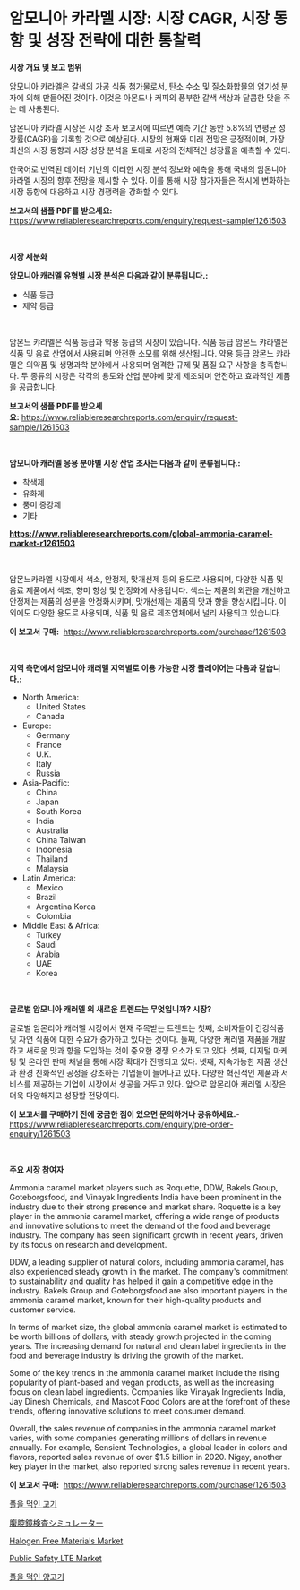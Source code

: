 <p><h1>암모니아 카라멜 시장: 시장 CAGR, 시장 동향 및 성장 전략에 대한 통찰력</h1></p><p><strong>시장 개요 및 보고 범위</strong></p>
<p><p>암모니아 카라멜은 갈색의 가공 식품 첨가물로서, 탄소 수소 및 질소화합물의 염기성 분자에 의해 만들어진 것이다. 이것은 아몬드나 커피의 풍부한 갈색 색상과 달콤한 맛을 주는 데 사용된다. </p><p>암몬니아 카라멜 시장은 시장 조사 보고서에 따르면 예측 기간 동안 5.8%의 연평균 성장률(CAGR)을 기록할 것으로 예상된다. 시장의 현재와 미래 전망은 긍정적이며, 가장 최신의 시장 동향과 시장 성장 분석을 토대로 시장의 전체적인 성장률을 예측할 수 있다. </p><p>한국어로 번역된 데이터 기반의 이러한 시장 분석 정보와 예측을 통해 국내의 암몬니아 카라멜 시장의 향후 전망을 제시할 수 있다. 이를 통해 시장 참가자들은 적시에 변화하는 시장 동향에 대응하고 시장 경쟁력을 강화할 수 있다.</p></p>
<p><strong>보고서의 샘플 PDF를 받으세요:</strong> <a href="https://www.reliableresearchreports.com/enquiry/request-sample/1261503">https://www.reliableresearchreports.com/enquiry/request-sample/1261503</a></p>
<p>&nbsp;</p>
<p><strong>시장 세분화</strong></p>
<p><strong>암모니아 캐러멜 유형별 시장 분석은 다음과 같이 분류됩니다.:</strong></p>
<p><ul><li>식품 등급</li><li>제약 등급</li></ul></p>
<p>&nbsp;</p>
<p><p>암몬느 캬라멜은 식품 등급과 약용 등급의 시장이 있습니다. 식품 등급 암몬느 캬라멜은 식품 및 음료 산업에서 사용되며 안전한 소모를 위해 생산됩니다. 약용 등급 암몬느 캬라멜은 의약품 및 생명과학 분야에서 사용되며 엄격한 규제 및 품질 요구 사항을 충족합니다. 두 종류의 시장은 각각의 용도와 산업 분야에 맞게 제조되며 안전하고 효과적인 제품을 공급합니다.</p></p>
<p><strong>보고서의 샘플 PDF를 받으세요:</strong>&nbsp;<a href="https://www.reliableresearchreports.com/enquiry/request-sample/1261503">https://www.reliableresearchreports.com/enquiry/request-sample/1261503</a></p>
<p>&nbsp;</p>
<p><strong> 암모니아 캐러멜 응용 분야별 시장 산업 조사는 다음과 같이 분류됩니다.:</strong></p>
<p><ul><li>착색제</li><li>유화제</li><li>풍미 증강제</li><li>기타</li></ul></p>
<p><strong><a href="https://www.reliableresearchreports.com/global-ammonia-caramel-market-r1261503">https://www.reliableresearchreports.com/global-ammonia-caramel-market-r1261503</a></strong></p>
<p>&nbsp;</p>
<p><p>암몬느카라멜 시장에서 색소, 안정제, 맛개선제 등의 용도로 사용되며, 다양한 식품 및 음료 제품에서 색조, 향미 향상 및 안정화에 사용됩니다. 색소는 제품의 외관을 개선하고 안정제는 제품의 성분을 안정화시키며, 맛개선제는 제품의 맛과 향을 향상시킵니다. 이외에도 다양한 용도로 사용되며, 식품 및 음료 제조업체에서 널리 사용되고 있습니다.</p></p>
<p><strong>이 보고서 구매:</strong>&nbsp; <a href="https://www.reliableresearchreports.com/purchase/1261503">https://www.reliableresearchreports.com/purchase/1261503</a></p>
<p>&nbsp;</p>
<p><strong>지역 측면에서 암모니아 캐러멜 지역별로 이용 가능한 시장 플레이어는 다음과 같습니다.:</strong></p>
<p><ul>
    <li>
        North America:
        <ul>
            <li>United States</li>
            <li>Canada</li>
        </ul>
    </li>
    <li>
        Europe:
        <ul>
            <li>Germany</li>
            <li>France</li>
            <li>U.K.</li>
            <li>Italy</li>
            <li>Russia</li>
        </ul>
    </li>
    <li>
        Asia-Pacific:
        <ul>
            <li>China</li>
            <li>Japan</li>
            <li>South Korea</li>
            <li>India</li>
            <li>Australia</li>
            <li>China Taiwan</li>
            <li>Indonesia</li>
            <li>Thailand</li>
            <li>Malaysia</li>
        </ul>
    </li>
    <li>
        Latin America:
        <ul>
            <li>Mexico</li>
            <li>Brazil</li>
            <li>Argentina Korea</li>
            <li>Colombia</li>
        </ul>
    </li>
    <li>
        Middle East & Africa:
        <ul>
            <li>Turkey</li>
            <li>Saudi</li>
            <li>Arabia</li>
            <li>UAE</li>
            <li>Korea</li>
        </ul>
    </li>
    </ul></p>
<p>&nbsp;</p>
<p><strong>글로벌 암모니아 캐러멜 의 새로운 트렌드는 무엇입니까? 시장?</strong></p>
<p><p>글로벌 암몬리아 캐러멜 시장에서 현재 주목받는 트렌드는 첫째, 소비자들이 건강식품 및 자연 식품에 대한 수요가 증가하고 있다는 것이다. 둘째, 다양한 캐러멜 제품을 개발하고 새로운 맛과 향을 도입하는 것이 중요한 경쟁 요소가 되고 있다. 셋째, 디지털 마케팅 및 온라인 판매 채널을 통해 시장 확대가 진행되고 있다. 넷째, 지속가능한 제품 생산과 환경 친화적인 공정을 강조하는 기업들이 늘어나고 있다. 다양한 혁신적인 제품과 서비스를 제공하는 기업이 시장에서 성공을 거두고 있다. 앞으로 암몬리아 캐러멜 시장은 더욱 다양해지고 성장할 전망이다.</p></p>
<p><strong>이 보고서를 구매하기 전에 궁금한 점이 있으면 문의하거나 공유하세요.</strong>- <a href="https://www.reliableresearchreports.com/enquiry/pre-order-enquiry/1261503">https://www.reliableresearchreports.com/enquiry/pre-order-enquiry/1261503</a></p>
<p>&nbsp;</p>
<p><strong>주요 시장 참여자</strong></p>
<p><p>Ammonia caramel market players such as Roquette, DDW, Bakels Group, Goteborgsfood, and Vinayak Ingredients India have been prominent in the industry due to their strong presence and market share. Roquette is a key player in the ammonia caramel market, offering a wide range of products and innovative solutions to meet the demand of the food and beverage industry. The company has seen significant growth in recent years, driven by its focus on research and development.</p><p>DDW, a leading supplier of natural colors, including ammonia caramel, has also experienced steady growth in the market. The company's commitment to sustainability and quality has helped it gain a competitive edge in the industry. Bakels Group and Goteborgsfood are also important players in the ammonia caramel market, known for their high-quality products and customer service.</p><p>In terms of market size, the global ammonia caramel market is estimated to be worth billions of dollars, with steady growth projected in the coming years. The increasing demand for natural and clean label ingredients in the food and beverage industry is driving the growth of the market.</p><p>Some of the key trends in the ammonia caramel market include the rising popularity of plant-based and vegan products, as well as the increasing focus on clean label ingredients. Companies like Vinayak Ingredients India, Jay Dinesh Chemicals, and Mascot Food Colors are at the forefront of these trends, offering innovative solutions to meet consumer demand.</p><p>Overall, the sales revenue of companies in the ammonia caramel market varies, with some companies generating millions of dollars in revenue annually. For example, Sensient Technologies, a global leader in colors and flavors, reported sales revenue of over $1.5 billion in 2020. Nigay, another key player in the market, also reported strong sales revenue in recent years.</p></p>
<p><strong>이 보고서 구매:</strong>&nbsp;&nbsp;<a href="https://www.reliableresearchreports.com/purchase/1261503">https://www.reliableresearchreports.com/purchase/1261503</a></p>
<p><p><a href="https://github.com/lzrvbyqzftro57/Market-Research-Report-List-1/blob/main/317688318581.md">풀을 먹인 고기</a></p><p><a href="https://github.com/DonaldShaw1965/Market-Research-Report-List-1/blob/main/439629320291.md">腹腔鏡検査シミュレーター</a></p><p><a href="https://issuu.com/reportprime-2/docs/halogen-free-materials-market-size-2030.pptx">Halogen Free Materials Market</a></p><p><a href="https://github.com/gulaimolin/Market-Research-Report-List-3/blob/main/public-safety-lte-market.md">Public Safety LTE Market</a></p><p><a href="https://github.com/vs019sa3m8x/Market-Research-Report-List-1/blob/main/559611318582.md">풀을 먹인 양고기</a></p></p>